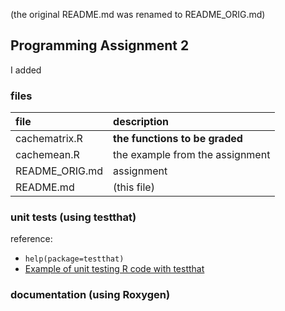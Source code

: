 (the original README.md was renamed to README_ORIG.md)

## Programming Assignment 2

I added

### files

|file                  |description
|:---------------------|:------------------------------------------
|cachematrix.R         |**the functions to be graded**        
|cachemean.R           |the example from the assignment
|README_ORIG.md        |assignment
|README.md             |(this file)

### unit tests (using **testthat**)

reference:
* `help(package=testthat)`
* [Example of unit testing R code with testthat](http://www.johndcook.com/blog/2013/06/12/example-of-unit-testing-r-code-with-testthat/ "by John D. Cook")


### documentation (using **Roxygen**)


